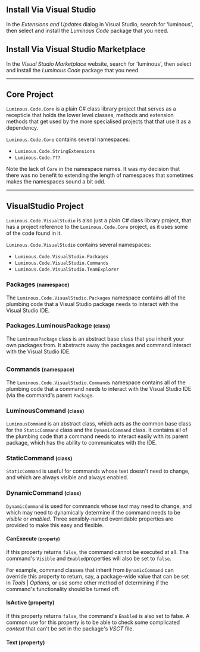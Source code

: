 ## Install Via Visual Studio

In the *Extensions and Updates* dialog in Visual Studio, search for 'luminous',
then select and install the *Luminous Code* package that you need.

## Install Via Visual Studio Marketplace

In the *Visual Studio Marketplace* website, search for 'luminous',
then select and install the *Luminous Code* package that you need.

---

## Core Project

`Luminous.Code.Core` is a plain C# class library project that serves as a recepticle
that holds the lower level classes, methods and extension methods that get used by the more 
specialised projects that that use it as a dependency.

`Luminous.Code.Core` contains several namespaces:

* `Luminous.Code.StringExtensions`
* `Luminous.Code.???`

Note the lack of `Core` in the namespace names. It was my decision that there was no benefit
to extending the length of namespaces that sometimes makes the namespaces sound a bit odd.

---

## VisualStudio Project

`Luminous.Code.VisualStudio` is also just a plain C# class library project,
that has a project reference to the `Luminous.Code.Core` project,
as it uses some of the code found in it.

`Luminous.Code.VisualStudio` contains several namespaces:

* `Luminous.Code.VisualStudio.Packages`
* `Luminous.Code.VisualStudio.Commands`
* `Luminous.Code.VisualStudio.TeamExplorer`

### Packages <small>(namespace)</small>

The `Luminous.Code.VisualStudio.Packages` namespace contains all of the plumbing code that
a Visual Studio package needs to interact with the Visual Studio IDE.

### Packages.LuminousPackage <small>(class)</small>

The `LuminousPackage` class is an abstract base class that you inherit your own
packages from.  It abstracts away the packages and command interact with the Visual Studio IDE.

##  

### Commands <small>(namespace)</small>

The `Luminous.Code.VisualStudio.Commands` namespace contains all of the plumbing code that
a command needs to interact with the Visual Studio IDE (via the command's parent `Package`.

### LuminousCommand <small>(class)</small>

`LuminousCommand` is an abstract class, which acts as the
common base class for the `StaticCommand` class and the `DynamicCommand` class.
It contains all of the plumbing code that a command needs to interact easily with
its parent package, which has the ability to communicates with the IDE.

### StaticCommand <small>(class)</small>

`StaticCommand` is useful for commands whose text doesn't need to change,
and which are always visible and always enabled.

### DynamicCommand <small>(class)</small>

`DynamicCommand` is used for commands whose *text* may need to change, and which may
need to dynamically determine if the command needs to be *visible* or *enabled*. 
Three sensibly-named overridable properties are provided to make this easy and flexible.

#### CanExecute <small>(property)</small>

If this property returns `false`, the command cannot be executed at all.
The command's `Visible` and `Enabled`properties will also be set to `false`.

For example, command classes that inherit from `DynamicCommand` can override this
property to return, say, a package-wide value that can be set in *Tools* | *Options*,
or use some other method of determining if the command's functionality should be turned
off.

#### IsActive (property)

If this property returns `false`, the command's `Enabled` is also set to false.
A common use for this property is to be able to check some complicated *context*  that
can't be set in the package's *VSCT* file.

#### Text (property)

